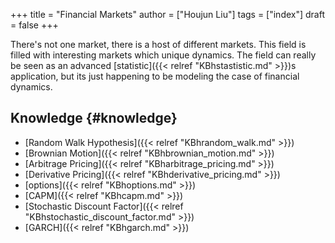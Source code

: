 +++
title = "Financial Markets"
author = ["Houjun Liu"]
tags = ["index"]
draft = false
+++

There's not one market, there is a host of different markets. This field is filled with interesting markets which unique dynamics. The field can really be seen as an advanced [statistic]({{< relref "KBhstastistic.md" >}})s application, but its just happening to be modeling the case of financial dynamics.


## Knowledge {#knowledge}

-   [Random Walk Hypothesis]({{< relref "KBhrandom_walk.md" >}})
-   [Brownian Motion]({{< relref "KBhbrownian_motion.md" >}})
-   [Arbitrage Pricing]({{< relref "KBharbitrage_pricing.md" >}})
-   [Derivative Pricing]({{< relref "KBhderivative_pricing.md" >}})
-   [options]({{< relref "KBhoptions.md" >}})
-   [CAPM]({{< relref "KBhcapm.md" >}})
-   [Stochastic Discount Factor]({{< relref "KBhstochastic_discount_factor.md" >}})
-   [GARCH]({{< relref "KBhgarch.md" >}})